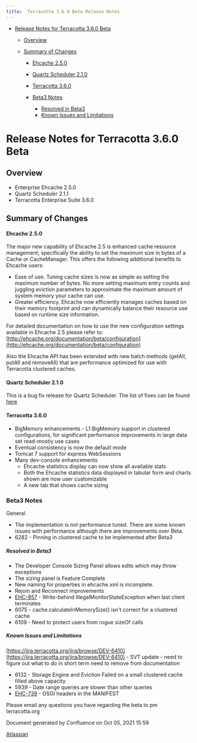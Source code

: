 ```yaml
---
title:  Terracotta 3.6.0 Beta Release Notes  
---
```




*   [Release Notes for Terracotta 3.6.0 Beta](#Terracotta3.6.0BetaReleaseNotes-ReleaseNotesforTerracotta3.6.0Beta)
    *   [Overview](#Terracotta3.6.0BetaReleaseNotes-Overview)
    *   [Summary of Changes](#Terracotta3.6.0BetaReleaseNotes-SummaryofChanges)
        
        *   [Ehcache 2.5.0](#Terracotta3.6.0BetaReleaseNotes-Ehcache2.5.0)
        *   [Quartz Scheduler 2.1.0](#Terracotta3.6.0BetaReleaseNotes-QuartzScheduler2.1.0)
        *   [Terracotta 3.6.0](#Terracotta3.6.0BetaReleaseNotes-Terracotta3.6.0)
        
        *   [Beta3 Notes](#Terracotta3.6.0BetaReleaseNotes-Beta3Notes)
            *   [Resolved in Beta3](#Terracotta3.6.0BetaReleaseNotes-ResolvedinBeta3)
            *   [Known Issues and Limitations](#Terracotta3.6.0BetaReleaseNotes-KnownIssuesandLimitations)

Release Notes for Terracotta 3.6.0 Beta
=======================================

Overview
--------

*   Enterprise Ehcache 2.5.0
*   Quartz Scheduler 2.1.1
*   Terracotta Enterprise Suite 3.6.0

Summary of Changes
------------------

#### Ehcache 2.5.0

The major new capability of Ehcache 2.5 is enhanced cache resource management, specifically the ability to set the maximum size in bytes of a Cache or CacheManager. This offers the following additional benefits to Ehcache users:

*   Ease of use. Tuning cache sizes is now as simple as setting the maximum number of bytes. No more setting maximum entry counts and juggling eviction parameters to approximate the maximum amount of system memory your cache can use.
*   Greater efficiency. Ehcache now efficiently manages caches based on their memory footprint and can dynamically balance their resource use based on runtime size information.

For detailed documentation on how to use the new configuration settings available in Ehcache 2.5 please refer to:  
[http://ehcache.org/documentation/beta/configuration](http://ehcache.org/documentation/beta/configuration)

Also the Ehcache API has been extended with new batch methods (getAll, putAll and removeAll) that are performance optimized for use with Terracotta clustered caches.

#### Quartz Scheduler 2.1.0

This is a bug fix release for Quartz Scheduler. The list of fixes can be found [here](https://jira.terracotta.org/jira/secure/ReleaseNote.jspa?projectId=10282&version=10981)

#### Terracotta 3.6.0

*   BigMemory enhancements - L1 BigMemory support in clustered configurations, for significant performance improvements in large data set read-mostly use cases
*   Eventual consistency is now the default mode
*   Tomcat 7 support for express WebSessions
*   Many dev-console enhancements
    *   Ehcache statistics display can now show all available stats
    *   Both the Ehcache statistics data displayed in tabular form and charts shown are now user customizable
    *   A new tab that shows cache sizing

### Beta3 Notes

General

*   The implementation is not performance tuned. There are some known issues with performance although there are improvements over Beta.
*   6282 - Pinning in clustered cache to be implemented after Beta3

##### Resolved in Beta3

*   The Developer Console Sizing Panel allows edits which may throw exceptions
*   The sizing panel is Feature Complete
*   New naming for properties in ehcache.xml is incomplete.
*   Rejoin and Reconnect improvements
*   [EHC-857](https://jira.terracotta.org/jira/browse/EHC-857) - Write-behind IllegalMonitorStateException when last client terminates
*   6075 - cache.calculateInMemorySize() isn't correct for a clustered cache
*   6109 - Need to protect users from rogue sizeOf calls

##### Known Issues and Limitations

[https://jira.terracotta.org/jira/browse/DEV-6410](https://jira.terracotta.org/jira/browse/DEV-6410) - SVT update - need to figure out what to do in short term need to remove from documentation

*   6132 - Storage Engine and Eviction Failed on a small clustered cache filled above capacity
*   5939 - Date range queries are slower than other queries
*   [EHC-739](https://jira.terracotta.org/jira/browse/EHC-739) - OSGI headers in the MANIFEST

Please email any questions you have regarding the beta to pm <at> terracotta.org

Document generated by Confluence on Oct 05, 2021 15:59

[Atlassian](http://www.atlassian.com/)
